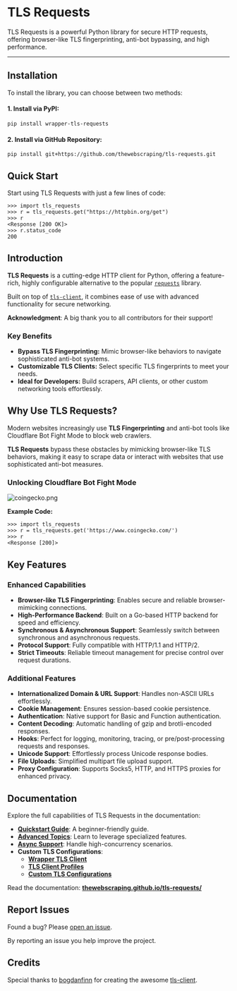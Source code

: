 # TLS Requests
TLS Requests is a powerful Python library for secure HTTP requests, offering browser-like TLS fingerprinting, anti-bot bypassing, and high performance.

* * *

**Installation**
----------------

To install the library, you can choose between two methods:

#### **1\. Install via PyPI:**

```shell
pip install wrapper-tls-requests
```

#### **2\. Install via GitHub Repository:**

```shell
pip install git+https://github.com/thewebscraping/tls-requests.git
```

**Quick Start**
---------------

Start using TLS Requests with just a few lines of code:

```pycon
>>> import tls_requests
>>> r = tls_requests.get("https://httpbin.org/get")
>>> r
<Response [200 OK]>
>>> r.status_code
200
```

**Introduction**
----------------

**TLS Requests** is a cutting-edge HTTP client for Python, offering a feature-rich,
highly configurable alternative to the popular [`requests`](https://github.com/psf/requests) library.

Built on top of [`tls-client`](https://github.com/bogdanfinn/tls-client),
it combines ease of use with advanced functionality for secure networking.

**Acknowledgment**: A big thank you to all contributors for their support!

### **Key Benefits**

*   **Bypass TLS Fingerprinting:** Mimic browser-like behaviors to navigate sophisticated anti-bot systems.
*   **Customizable TLS Clients:** Select specific TLS fingerprints to meet your needs.
*   **Ideal for Developers:** Build scrapers, API clients, or other custom networking tools effortlessly.


**Why Use TLS Requests?**
-------------------------

Modern websites increasingly use **TLS Fingerprinting** and anti-bot tools like Cloudflare Bot Fight Mode to block web crawlers.

**TLS Requests** bypass these obstacles by mimicking browser-like TLS behaviors,
making it easy to scrape data or interact with websites that use sophisticated anti-bot measures.

### Unlocking Cloudflare Bot Fight Mode
![coingecko.png](https://raw.githubusercontent.com/thewebscraping/tls-requests/refs/heads/main/docs/static/coingecko.png)

**Example Code:**

```pycon
>>> import tls_requests
>>> r = tls_requests.get('https://www.coingecko.com/')
>>> r
<Response [200]>
```

**Key Features**
----------------

### **Enhanced Capabilities**

*   **Browser-like TLS Fingerprinting**: Enables secure and reliable browser-mimicking connections.
*   **High-Performance Backend**: Built on a Go-based HTTP backend for speed and efficiency.
*   **Synchronous & Asynchronous Support**: Seamlessly switch between synchronous and asynchronous requests.
*   **Protocol Support**: Fully compatible with HTTP/1.1 and HTTP/2.
*   **Strict Timeouts**: Reliable timeout management for precise control over request durations.

### **Additional Features**

*   **Internationalized Domain & URL Support**: Handles non-ASCII URLs effortlessly.
*   **Cookie Management**: Ensures session-based cookie persistence.
*   **Authentication**: Native support for Basic and Function authentication.
*   **Content Decoding**: Automatic handling of gzip and brotli-encoded responses.
*   **Hooks**: Perfect for logging, monitoring, tracing, or pre/post-processing requests and responses.
*   **Unicode Support**: Effortlessly process Unicode response bodies.
*   **File Uploads**: Simplified multipart file upload support.
*   **Proxy Configuration**: Supports Socks5, HTTP, and HTTPS proxies for enhanced privacy.


**Documentation**
-----------------

Explore the full capabilities of TLS Requests in the documentation:

*   **[Quickstart Guide](https://thewebscraping.github.io/tls-requests/quickstart/)**: A beginner-friendly guide.
*   **[Advanced Topics](https://thewebscraping.github.io/tls-requests/advanced/client/)**: Learn to leverage specialized features.
*   **[Async Support](https://thewebscraping.github.io/tls-requests/advanced/async_client/)**: Handle high-concurrency scenarios.
*   **Custom TLS Configurations**:
    *   **[Wrapper TLS Client](https://thewebscraping.github.io/tls-requests/tls/)**
    *   **[TLS Client Profiles](https://thewebscraping.github.io/tls-requests/tls/profiles/)**
    *   **[Custom TLS Configurations](https://thewebscraping.github.io/tls-requests/tls/configuration/)**


Read the documentation: [**thewebscraping.github.io/tls-requests/**](https://thewebscraping.github.io/tls-requests/)

**Report Issues**
-----------------

Found a bug? Please [open an issue](https://github.com/thewebscraping/tls-requests/issues/).

By reporting an issue you help improve the project.

**Credits**
-----------------

Special thanks to [bogdanfinn](https://github.com/bogdanfinn/) for creating the awesome [tls-client](https://github.com/bogdanfinn/tls-client).
